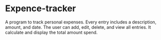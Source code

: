 # Expence-tracker
A program to track personal expenses. Every entry includes a description, amount, and date. The user can add, edit, delete, and view all entries. It calculate and display the total amount spend.
